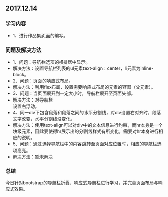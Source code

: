 ## 2017.12.14

### 学习内容
+ 1、进行作品集页面的编写。

### 问题及解决方法
+ 1、问题：导航栏选项的横排居中显示。
+ 解决方法：设置导航栏列表的ul元素text-align：center，li元素为inline-block。
+ 2、问题：页面的响应式布局。
+ 解决方法：利用flex布局，设置需要响应式布局的元素的容器（父元素）。
+ 3、问题：当页面展开到一定大小时，导航栏展开至页面头部。
+ 解决方法：对导航栏<nav>设置右浮动。
+ 4、同一div下包含段落和段落之间的水平分割线，对div设置右对齐时，段落文字改变，水平分割线没变化。
+ 解决方法：使用text-align可以对div中的文本信息进行约束，而hr本身是一个块级元素，因此要使得hr展示出的分割线样式有所变化，需要对hr本身进行相应的说明。
+ 5、问题：通过选择导航栏中的内容跳转至页面对应位置时，相应的导航栏选项高亮。
+ 解决方法：暂未解决

### 总结
今日针对bootstrap的导航栏折叠、响应式导航栏进行学习，并完善页面布局与响应式效果。

